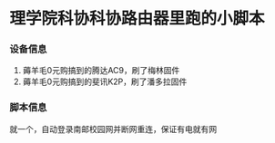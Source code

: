 # 理学院科协科协路由器里跑的小脚本

### 设备信息
1. 薅羊毛0元购搞到的腾达AC9，刷了梅林固件
2. 薅羊毛0元购搞到的斐讯K2P，刷了潘多拉固件

### 脚本信息

就一个，自动登录南邮校园网并断网重连，保证有电就有网